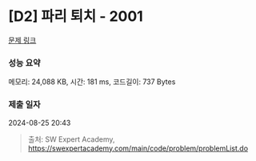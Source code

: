 # [D2] 파리 퇴치 - 2001 

[문제 링크](https://swexpertacademy.com/main/code/problem/problemDetail.do?contestProbId=AV5PzOCKAigDFAUq) 

### 성능 요약

메모리: 24,088 KB, 시간: 181 ms, 코드길이: 737 Bytes

### 제출 일자

2024-08-25 20:43



> 출처: SW Expert Academy, https://swexpertacademy.com/main/code/problem/problemList.do
